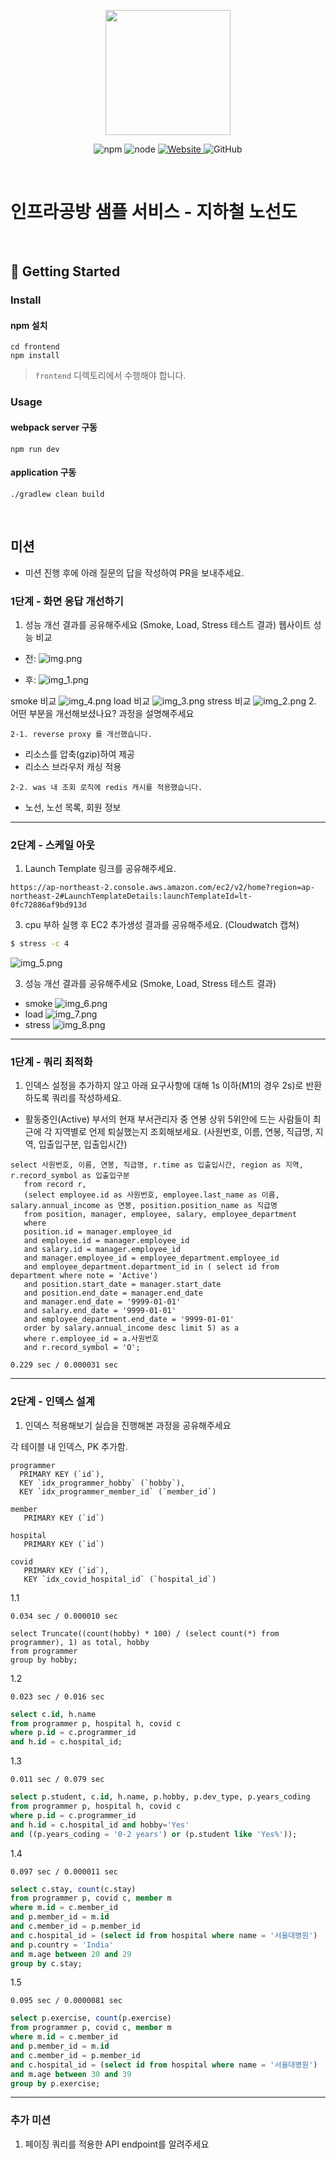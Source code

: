 <p align="center">
    <img width="200px;" src="https://raw.githubusercontent.com/woowacourse/atdd-subway-admin-frontend/master/images/main_logo.png"/>
</p>
<p align="center">
  <img alt="npm" src="https://img.shields.io/badge/npm-%3E%3D%205.5.0-blue">
  <img alt="node" src="https://img.shields.io/badge/node-%3E%3D%209.3.0-blue">
  <a href="https://edu.nextstep.camp/c/R89PYi5H" alt="nextstep atdd">
    <img alt="Website" src="https://img.shields.io/website?url=https%3A%2F%2Fedu.nextstep.camp%2Fc%2FR89PYi5H">
  </a>
  <img alt="GitHub" src="https://img.shields.io/github/license/next-step/atdd-subway-service">
</p>

<br>

# 인프라공방 샘플 서비스 - 지하철 노선도

<br>

## 🚀 Getting Started

### Install
#### npm 설치
```
cd frontend
npm install
```
> `frontend` 디렉토리에서 수행해야 합니다.

### Usage
#### webpack server 구동
```
npm run dev
```
#### application 구동
```
./gradlew clean build
```
<br>

## 미션

* 미션 진행 후에 아래 질문의 답을 작성하여 PR을 보내주세요.


### 1단계 - 화면 응답 개선하기
1. 성능 개선 결과를 공유해주세요 (Smoke, Load, Stress 테스트 결과)
웹사이트 성능 비교
- 전:
![img.png](img.png)

- 후:
![img_1.png](img_1.png)

smoke 비교
![img_4.png](img_4.png)
load 비교 
![img_3.png](img_3.png)
stress 비교
![img_2.png](img_2.png)
2. 어떤 부분을 개선해보셨나요? 과정을 설명해주세요

    2-1. reverse proxy 를 개선했습니다.
   - 리소스를 압축(gzip)하여 제공
   - 리소스 브라우저 캐싱 적용

    2-2. was 내 조회 로직에 redis 캐시를 적용했습니다.
   - 노선, 노선 목록, 회원 정보

---

### 2단계 - 스케일 아웃

1. Launch Template 링크를 공유해주세요.
  
`https://ap-northeast-2.console.aws.amazon.com/ec2/v2/home?region=ap-northeast-2#LaunchTemplateDetails:launchTemplateId=lt-0fc72886af9bd913d`

3. cpu 부하 실행 후 EC2 추가생성 결과를 공유해주세요. (Cloudwatch 캡쳐)

```sh
$ stress -c 4
```
![img_5.png](img_5.png)

3. 성능 개선 결과를 공유해주세요 (Smoke, Load, Stress 테스트 결과)
- smoke
![img_6.png](img_6.png)
- load
![img_7.png](img_7.png)
- stress
![img_8.png](img_8.png)
---

### 1단계 - 쿼리 최적화

1. 인덱스 설정을 추가하지 않고 아래 요구사항에 대해 1s 이하(M1의 경우 2s)로 반환하도록 쿼리를 작성하세요.

- 활동중인(Active) 부서의 현재 부서관리자 중 연봉 상위 5위안에 드는 사람들이 최근에 각 지역별로 언제 퇴실했는지 조회해보세요. (사원번호, 이름, 연봉, 직급명, 지역, 입출입구분, 입출입시간)
```
select 사원번호, 이름, 연봉, 직급명, r.time as 입출입시간, region as 지역, r.record_symbol as 입출입구분
   from record r,
   (select employee.id as 사원번호, employee.last_name as 이름, salary.annual_income as 연봉, position.position_name as 직급명 
   from position, manager, employee, salary, employee_department
   where
   position.id = manager.employee_id
   and employee.id = manager.employee_id
   and salary.id = manager.employee_id
   and manager.employee_id = employee_department.employee_id
   and employee_department.department_id in ( select id from department where note = 'Active')
   and position.start_date = manager.start_date
   and position.end_date = manager.end_date
   and manager.end_date = '9999-01-01'
   and salary.end_date = '9999-01-01'
   and employee_department.end_date = '9999-01-01'
   order by salary.annual_income desc limit 5) as a
   where r.employee_id = a.사원번호
   and r.record_symbol = 'O';
```
`0.229 sec / 0.000031 sec`

---

### 2단계 - 인덱스 설계

1. 인덱스 적용해보기 실습을 진행해본 과정을 공유해주세요


각 테이블 내 인덱스, PK 추가함.
```
programmer
  PRIMARY KEY (`id`),
  KEY `idx_programmer_hobby` (`hobby`),
  KEY `idx_programmer_member_id` (`member_id`)
  
member
   PRIMARY KEY (`id`)

hospital
   PRIMARY KEY (`id`)
   
covid
   PRIMARY KEY (`id`),
   KEY `idx_covid_hospital_id` (`hospital_id`)        

```

1.1

`0.034 sec / 0.000010 sec`

```
select Truncate((count(hobby) * 100) / (select count(*) from programmer), 1) as total, hobby 
from programmer 
group by hobby;
```

1.2

`0.023 sec / 0.016 sec`

``` sql
select c.id, h.name 
from programmer p, hospital h, covid c 
where p.id = c.programmer_id 
and h.id = c.hospital_id;
```


1.3

`0.011 sec / 0.079 sec`

``` sql
select p.student, c.id, h.name, p.hobby, p.dev_type, p.years_coding 
from programmer p, hospital h, covid c 
where p.id = c.programmer_id 
and h.id = c.hospital_id and hobby='Yes'
and ((p.years_coding = '0-2 years') or (p.student like 'Yes%'));
```

1.4

`0.097 sec / 0.000011 sec`

``` sql
select c.stay, count(c.stay) 
from programmer p, covid c, member m 
where m.id = c.member_id
and p.member_id = m.id 
and c.member_id = p.member_id
and c.hospital_id = (select id from hospital where name = '서울대병원') 
and p.country = 'India'
and m.age between 20 and 29 
group by c.stay;
```

1.5

`0.095 sec / 0.0000081 sec`

``` sql
select p.exercise, count(p.exercise) 
from programmer p, covid c, member m 
where m.id = c.member_id 
and p.member_id = m.id 
and c.member_id = p.member_id
and c.hospital_id = (select id from hospital where name = '서울대병원') 
and m.age between 30 and 39 
group by p.exercise;
```

---

### 추가 미션

1. 페이징 쿼리를 적용한 API endpoint를 알려주세요
